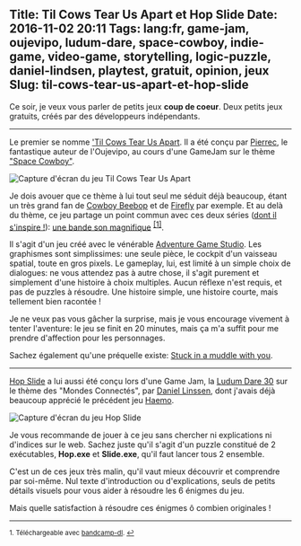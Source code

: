 Title: Til Cows Tear Us Apart et Hop Slide
Date: 2016-11-02 20:11
Tags: lang:fr, game-jam, oujevipo, ludum-dare, space-cowboy, indie-game, video-game, storytelling, logic-puzzle, daniel-lindsen, playtest, gratuit, opinion, jeux
Slug: til-cows-tear-us-apart-et-hop-slide
---
Ce soir, je veux vous parler de petits jeux **coup de coeur**.
Deux petits jeux gratuits, créés par des développeurs indépendants.

---

Le premier se nomme ['Til Cows Tear Us Apart](//pierrec.itch.io/til-the-cows-tear-us-apart).
Il a été conçu par [Pierrec](//oujevipo.fr/qui-suis-je/), le fantastique auteur de l'Oujevipo, au cours d'une GameJam sur le thème ["Space Cowboy"](//itch.io/jam/space-cowboy-jam).

![Capture d'écran du jeu Til Cows Tear Us Apart](images/2016/11/Screenshot-1.png)

Je dois avouer que ce thème à lui tout seul me séduit déjà beaucoup, étant un très grand fan de [Cowboy Beebop](//www.imdb.com/title/tt0213338/) et de [Firefly](//www.imdb.com/title/tt0303461/) par exemple.
Et au delà du thème, ce jeu partage un point commun avec ces deux séries ([dont il s'inspire !](http://oujevipo.fr/general/4406-til-cows-tear-us-apart-web/)): [une bande son magnifique](//tilcowstearusapart.bandcamp.com/album/til-cows-tear-us-apart-ost) <sup><a href="#fn1" id="ref1" style="font-size: small">[1]</a></sup>.

Il s'agit d'un jeu créé avec le vénérable [Adventure Game Studio](http://www.adventuregamestudio.co.uk).
Les graphismes sont simplissimes: une seule pièce, le cockpit d'un vaisseau spatial, toute en gros pixels.
Le gameplay, lui, est limité à un simple choix de dialogues: ne vous attendez pas à autre chose, il s'agit purement et simplement d'une histoire à choix multiples.
Aucun réflexe n'est requis, et pas de puzzles à résoudre.
Une histoire simple, une histoire courte, mais tellement bien racontée !

Je ne veux pas vous gâcher la surprise, mais je vous encourage vivement à tenter l'aventure:
le jeu se finit en 20 minutes, mais ça m'a suffit pour me prendre d'affection pour les personnages.

Sachez également qu'une préquelle existe: [Stuck in a muddle with you](//pierrec.itch.io/stuck-in-a-muddle-with-you).

---

[Hop Slide](//managore.itch.io/hopslide) a lui aussi été conçu lors d'une Game Jam, la [Ludum Dare 30](//ludumdare.com/compo/ludum-dare-30/) sur le thème des "Mondes Connectés", par [Daniel Linssen](//managore.itch.io/), dont j'avais déjà beaucoup apprécié le précédent jeu [Haemo](//managore.itch.io/haemo).

![Capture d'écran du jeu Hop Slide](images/2016/11/Map.png)

Je vous recommande de jouer à ce jeu sans chercher ni explications ni d'indices sur le web.
Sachez juste qu'il s'agit d'un puzzle constitué de 2 exécutables, **Hop.exe** et **Slide.exe**, qu'il faut lancer tous 2 ensemble.

C'est un de ces jeux très malin, qu'il vaut mieux découvrir et comprendre par soi-même. Nul texte d'introduction ou d'explications, seuls de petits détails visuels pour vous aider à résoudre les 6 énigmes du jeu.

Mais quelle satisfaction à résoudre ces énigmes ô combien originales !

---

<sup id="fn1">1. Téléchargeable avec [bandcamp-dl](//github.com/iheanyi/bandcamp-dl). <a href="#ref1">↩</a></sup>

